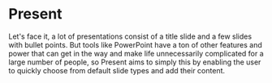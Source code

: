 # Present
Let's face it, a lot of presentations consist of a title slide and a few slides with bullet points. But tools like PowerPoint have a ton of other features and power that can get in the way and make life unnecessarily complicated for a large number of people, so Present aims to simply this by enabling the user to quickly choose from default slide types and add their content.
